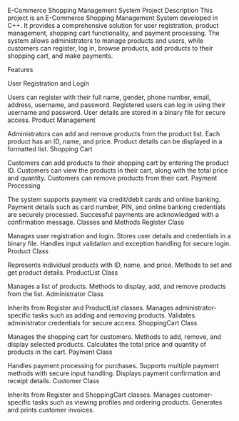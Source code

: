 E-Commerce Shopping Management System
Project Description This project is an E-Commerce Shopping Management System developed in C++. It provides a comprehensive solution for user registration, product management, shopping cart functionality, and payment processing. The system allows administrators to manage products and users, while customers can register, log in, browse products, add products to their shopping cart, and make payments.

Features

User Registration and Login

Users can register with their full name, gender, phone number, email, address, username, and password.
Registered users can log in using their username and password.
User details are stored in a binary file for secure access.
Product Management

Administrators can add and remove products from the product list.
Each product has an ID, name, and price.
Product details can be displayed in a formatted list.
Shopping Cart

Customers can add products to their shopping cart by entering the product ID.
Customers can view the products in their cart, along with the total price and quantity.
Customers can remove products from their cart.
Payment Processing

The system supports payment via credit/debit cards and online banking.
Payment details such as card number, PIN, and online banking credentials are securely processed.
Successful payments are acknowledged with a confirmation message.
Classes and Methods
Register Class

Manages user registration and login.
Stores user details and credentials in a binary file.
Handles input validation and exception handling for secure login.
Product Class

Represents individual products with ID, name, and price.
Methods to set and get product details.
ProductList Class

Manages a list of products.
Methods to display, add, and remove products from the list.
Administrator Class

Inherits from Register and ProductList classes.
Manages administrator-specific tasks such as adding and removing products.
Validates administrator credentials for secure access.
ShoppingCart Class

Manages the shopping cart for customers.
Methods to add, remove, and display selected products.
Calculates the total price and quantity of products in the cart.
Payment Class

Handles payment processing for purchases.
Supports multiple payment methods with secure input handling.
Displays payment confirmation and receipt details.
Customer Class

Inherits from Register and ShoppingCart classes.
Manages customer-specific tasks such as viewing profiles and ordering products.
Generates and prints customer invoices.
